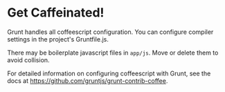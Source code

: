 # Get Caffeinated!

Grunt handles all coffeescript configuration. You can configure compiler settings in the project's Gruntfile.js.

There may be boilerplate javascript files in `app/js`. Move or delete them to avoid collision.

For detailed information on configuring coffeescript with Grunt, see the docs at https://github.com/gruntjs/grunt-contrib-coffee.

